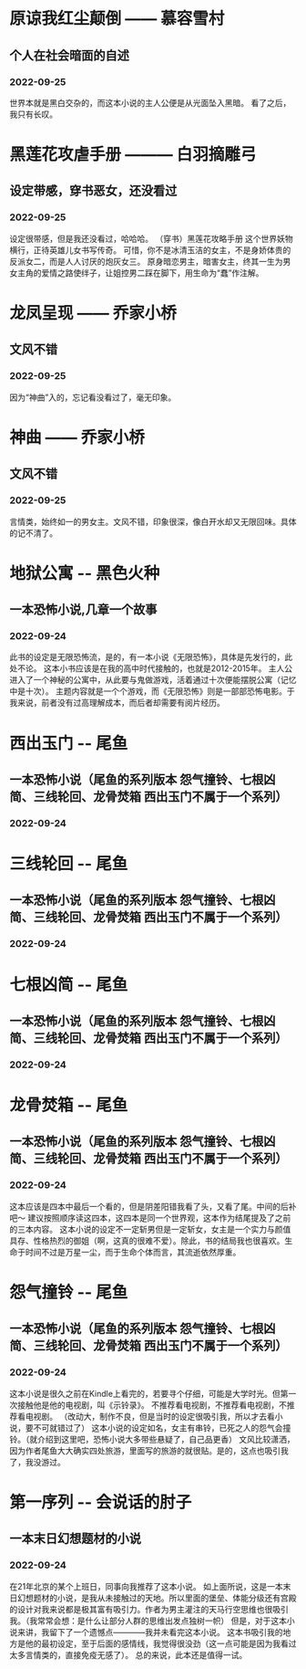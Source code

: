<!-- 最新更新在上 -->

# 原谅我红尘颠倒 —— 慕容雪村
## 个人在社会暗面的自述
###  2022-09-25
世界本就是黑白交杂的，而这本小说的主人公便是从光面坠入黑暗。
看了之后，我只有长叹。


# 黑莲花攻虐手册 ——— 白羽摘雕弓
## 设定带感，穿书恶女，还没看过
### 2022-09-25
设定很带感，但是我还没看过，哈哈哈。
（穿书）黑莲花攻略手册 这个世界妖物横行，正待英雄儿女书写传奇。 可惜，你不是冰清玉洁的女主，不是身娇体贵的反派女二，而是人人讨厌的炮灰女三。 原身暗恋男主，暗害女主，终其一生为男女主角的爱情之路使绊子，让姐控男二踩在脚下，用生命为“蠢”作注解。


# 龙凤呈现    ——  乔家小桥
## 文风不错
### 2022-09-25
因为“神曲”入的，忘记看没看过了，毫无印象。


# 神曲    ——  乔家小桥
## 文风不错
### 2022-09-25
言情类，始终如一的男女主。文风不错，印象很深，像白开水却又无限回味。具体的记不清了。


# 地狱公寓 -- 黑色火种
## 一本恐怖小说,几章一个故事
### 2022-09-24
此书的设定是无限恐怖流，是的，有一本小说《无限恐怖》，具体是先发行的，此处不论。
这本小书应该是在我的高中时代接触的，也就是2012-2015年。
主人公进入了一个神秘的公寓中，从此要与鬼做游戏，活着通过十次便能摆脱公寓（记忆中是十次）。
主题内容就是一个个游戏，而《无限恐怖》则是一部部恐怖电影。于我来说，前者没有过高理解成本，而后者却需要有阅片经历。


# 西出玉门 -- 尾鱼
## 一本恐怖小说（尾鱼的系列版本 怨气撞铃、七根凶简、三线轮回、龙骨焚箱 西出玉门不属于一个系列）
### 2022-09-24

# 三线轮回 -- 尾鱼
## 一本恐怖小说（尾鱼的系列版本 怨气撞铃、七根凶简、三线轮回、龙骨焚箱 西出玉门不属于一个系列）
### 2022-09-24

# 七根凶简 -- 尾鱼
## 一本恐怖小说（尾鱼的系列版本 怨气撞铃、七根凶简、三线轮回、龙骨焚箱 西出玉门不属于一个系列）
### 2022-09-24

# 龙骨焚箱 -- 尾鱼
## 一本恐怖小说（尾鱼的系列版本 怨气撞铃、七根凶简、三线轮回、龙骨焚箱 西出玉门不属于一个系列）
### 2022-09-24
这本应该是四本中最后一个看的，但是阴差阳错我看了头，又看了尾。中间的后补吧～
建议按照顺序读这四本，这四本是同一个世界观，这本作为结尾提及了之前的三本内容。
这本小说的设定不一定斩男但是一定斩女，女主是一个实力与颜值具存、性格热烈的御姐（啊，这真的很难不爱）。除此，书的结局我也很喜欢。生命于时间不过是万星一尘，而于生命个体而言，其流逝依然厚重。


# 怨气撞铃 -- 尾鱼
## 一本恐怖小说（尾鱼的系列版本 怨气撞铃、七根凶简、三线轮回、龙骨焚箱 西出玉门不属于一个系列）
### 2022-09-24
这本小说是很久之前在Kindle上看完的，若要寻个仔细，可能是大学时光。但第一次接触他是他的电视剧，叫《示铃录》。
不推荐看电视剧，不推荐看电视剧，不推荐看电视剧。
（改动大，制作不良，但是当时的设定很吸引我，所以才去看小说，要不可就错过了）
这本小说的设定如名，女主有串铃，已死之人的怨气会撞铃。（就介绍到这里吧，恐怖小说大多带些悬疑了，自己品更香）
文风比较潇洒，因为作者尾鱼大大确实四处旅游，里面写的旅游的就很贴。是的，这点也吸引我了，我没游过。


# 第一序列 -- 会说话的肘子
## 一本末日幻想题材的小说
### 2022-09-24
在21年北京的某个上班日，同事向我推荐了这本小说。
如上面所说，这是一本末日幻想题材的小说，是我从未接触过的天地。所以里面的堡垒、体能分级还有宫殿的设计对我来说都是极其富有吸引力。作者为男主灌注的天马行空思维也很吸引我。（我常常会想：是什么让部分人群的思维出发点独树一帜）
但是，对于这本小说来讲，我留下了一个遗憾点————我并未看完这本小说。
这本书吸引我的地方是他的最初设定，至于后面的感情线，我觉得很没劲（这一点可能是因为我看过太多言情类的，直接免疫无感了）。
总的来说，此本还是值得一试。




